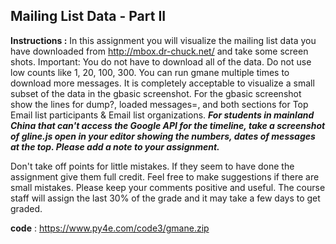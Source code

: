 ## **Mailing List Data - Part II** ##

**Instructions :** In this assignment you will visualize the mailing list data you have downloaded from http://mbox.dr-chuck.net/ and take some screen shots. Important: You do not have to download all of the data. Do not use low counts like 1, 20, 100, 300. You can run gmane multiple times to download more messages. It is completely acceptable to visualize a small subset of the data in the gbasic screenshot. For the gbasic screenshot show the lines for dump?, loaded messages=, and both sections for Top Email list participants & Email list organizations. ***For students in mainland China that can't access the Google API for the timeline, take a screenshot of gline.js open in your editor showing the numbers, dates of messages at the top. Please add a note to your assignment.***

Don't take off points for little mistakes. If they seem to have done the assignment give them full credit. Feel free to make suggestions if there are small mistakes. Please keep your comments positive and useful. The course staff will assign the last 30% of the grade and it may take a few days to get graded.

**code** : https://www.py4e.com/code3/gmane.zip

